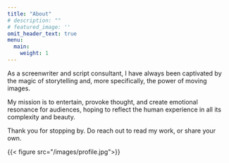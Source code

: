 ```yaml
---
title: "About"
# description: ""
# featured_image: ''
omit_header_text: true
menu:
  main:
    weight: 1
---
```


As a screenwriter and script consultant, I have always been captivated by the magic of storytelling and, more specifically, the power of moving images. 

My mission is to entertain, provoke thought, and create emotional resonance for audiences, hoping to reflect the human experience in all its complexity and beauty. 

Thank you for stopping by. Do reach out to read my work, or share your own.   

{{< figure src="/images/profile.jpg">}}
